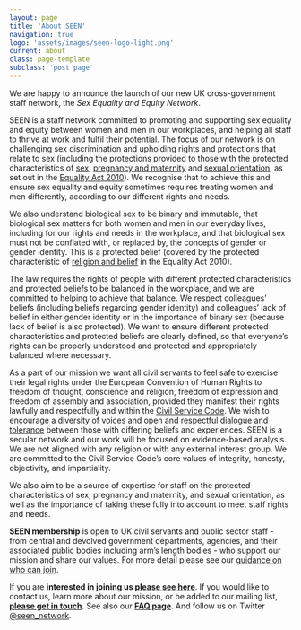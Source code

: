 ```yaml
---
layout: page
title: 'About SEEN'
navigation: true
logo: 'assets/images/seen-logo-light.png'
current: about
class: page-template
subclass: 'post page'
---
```


We are happy to announce the launch of our new UK cross-government staff network, the _Sex Equality and Equity Network_.

SEEN is a staff network committed to promoting and supporting sex equality and equity between women and men in our workplaces, and helping all staff to thrive at work and fulfil their potential. The focus of our network is on challenging sex discrimination and upholding rights and protections that relate to sex (including the protections provided to those with the protected characteristics of [sex](https://www.legislation.gov.uk/ukpga/2010/15/section/11), [pregnancy and maternity](https://www.legislation.gov.uk/ukpga/2010/15/part/5/chapter/3/crossheading/pregnancy-and-maternity-equality) and [sexual orientation](https://www.legislation.gov.uk/ukpga/2010/15/section/12), as set out in the [Equality Act 2010](https://www.legislation.gov.uk/ukpga/2010/15/contents)). We recognise that to achieve this and ensure sex equality and equity sometimes requires treating women and men differently, according to our different rights and needs.

We also understand biological sex to be binary and immutable, that biological sex matters for both women and men in our everyday lives, including for our rights and needs in the workplace, and that biological sex must not be conflated with, or replaced by, the concepts of gender or gender identity. This is a protected belief (covered by the protected characteristic of [religion and belief](https://www.legislation.gov.uk/ukpga/2010/15/section/10) in the Equality Act 2010).

The law requires the rights of people with different protected characteristics and protected beliefs to be balanced in the workplace, and we are committed to helping to achieve that balance. We respect colleagues’ beliefs (including beliefs regarding gender identity) and colleagues’ lack of belief in either gender identity or in the importance of binary sex (because lack of belief is also protected). We want to ensure different protected characteristics and protected beliefs are clearly defined, so that everyone’s rights can be properly understood and protected and appropriately balanced where necessary.  

As a part of our mission we want all civil servants to feel safe to exercise their legal rights under the European Convention of Human Rights to freedom of thought, conscience and religion, freedom of expression and freedom of assembly and association, provided they manifest their rights lawfully and respectfully and within the [Civil Service Code](https://www.gov.uk/government/publications/civil-service-code/the-civil-service-code).  We wish to encourage a diversity of voices and open and respectful dialogue and [tolerance](/posts/2022-11-22-on-tolerance/) between those with differing beliefs and experiences.  SEEN is a secular network and our work will be focused on evidence-based analysis.  We are not aligned with any religion or with any external interest group.  We are committed to the Civil Service Code’s core values of integrity, honesty, objectivity, and impartiality.

We also aim to be a source of expertise for staff on the protected characteristics of sex, pregnancy and maternity, and sexual orientation, as well as the importance of taking these fully into account to meet staff rights and needs.

**SEEN membership** is open to UK civil servants and public sector staff - from central and devolved government departments, agencies, and their associated public bodies including arm’s length bodies - who support our mission and share our values.  For more detail please see our [guidance on who can join](/faq/#who-is-seen-for).

If you are **interested in joining us [please see here](/join/)**. If you would like to contact us, learn more about our mission, or be added to our mailing list, **[please get in touch](/contact/)**.  See also our **[FAQ page](/faq/)**.  And follow us on Twitter [@seen_network](https://twitter.com/seen_network/).
